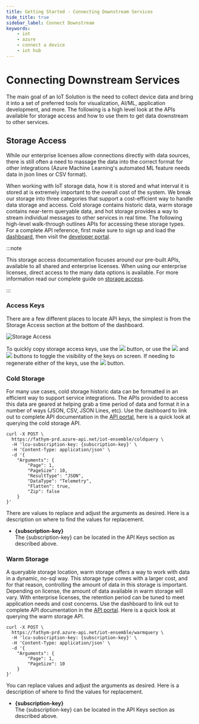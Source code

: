 ```yaml
---
title: Getting Started - Connecting Downstream Services
hide_title: true
sidebar_label: Connect Downstream
keywords:
    - iot
    - azure
    - connect a device
    - iot hub
---
```


# Connecting Downstream Services

The main goal of an IoT Solution is the need to collect device data and bring it into a set of preferred tools for visualization, AI/ML, application development, and more.  The following is a high level look at the APIs available for storage access and how to use them to get data downstream to other services.

## Storage Access

While our enterprise licenses allow connections directly with data sources, there is still often a need to massage the data into the correct format for other integrations (Azure Machine Learning's automated ML feature needs data in json lines or CSV format).  

When working with IoT storage data, how it is stored and what interval it is stored at is extremely important to the overall cost of the system.  We break our storage into three categories that support a cost-efficient way to handle data storage and access.  Cold storage contains historic data, warm storage contains near-term queryable data, and hot storage provides a way to stream individual messages to other services in real time.  The following high-level walk-through outlines APIs for accessing these storage types.  For a complete API reference, first make sure to sign up and load the [dashboard](https://www.iot-ensemble.com/dashboard), then visit the [developer portal](https://fathym-prd.portal.azure-api.net/docs/services/).

:::note

This storage access documentation focuses around our pre-built APIs, available to all shared and enterprise licenses.  When using our enterprise licenses, direct access to the many data options is available.  For more information read our complete guide on [storage access](../developers/storage-access/overview).

:::

### Access Keys

There are a few different places to locate API keys, the simplest is from the Storage Access section at the bottom of the dashboard.

![Storage Access](/img/screenshots/dashboard-storage-access.png)

To quickly copy storage access keys, use the <img src="/img/screenshots/icon-copy.png" class="text-image" /> button, or use the <img src="/img/screenshots/icon-view.png" class="text-image" /> and <img src="/img/screenshots/icon-hide.png" class="text-image" /> buttons to toggle the visibility of the keys on screen.  If needing to regenerate either of the keys, use the <img src="/img/screenshots/icon-refresh.png" class="text-image" /> button.

### Cold Storage

For many use cases, cold storage historic data can be formatted in an efficient way to support service integrations.  The APIs provided to access this data are geared at helping grab a time period of data and format it in a number of ways (JSON, CSV, JSON Lines, etc).  Use the dashboard to link out to complete API documentation in the [API portal](https://fathym-prd.portal.azure-api.net/docs/services/), here is a quick look at querying the cold storage API.

```cli
curl -X POST \
  https://fathym-prd.azure-api.net/iot-ensemble/coldquery \
  -H 'lcu-subscription-key: {subscription-key}' \
  -H 'Content-Type: application/json' \
  -d '{
    "Arguments": {
        "Page": 1,
        "PageSize": 10,
        "ResultType": "JSON",
        "DataType": "Telemetry",
        "Flatten": true,
        "Zip": false
    }
}'
```

There are values to replace and adjust the arguments as desired.  Here is a description on where to find the values for replacement.

- **{subscription-key}**<br />
The {subscription-key} can be located in the API Keys section as described above.

### Warm Storage

A queryable storage location, warm storage offers a way to work with data in a dynamic, no-sql way.  This storage type comes with a larger cost, and for that reason, controlling the amount of data in this storage is important.  Depending on license, the amount of data available in warm storage will vary.  With enterprise licenses, the retention period can be tuned to meet application needs and cost concerns.  Use the dashboard to link out to complete API documentation in the [API portal](https://fathym-prd.portal.azure-api.net/docs/services/). Here is a quick look at querying the warm storage API.

```cli
curl -X POST \
  https://fathym-prd.azure-api.net/iot-ensemble/warmquery \
  -H 'lcu-subscription-key: {subscription-key}' \
  -H 'Content-Type: application/json' \
  -d '{
    "Arguments": {
        "Page": 1,
        "PageSize": 10
    }
}'
```

You can replace values and adjust the arguments as desired.  Here is a description of where to find the values for replacement.

- **{subscription-key}**<br />
The {subscription-key} can be located in the API Keys section as described above.

<!-- 
### Hot Storage

#### Webhooks

## Example Connections

The purpose of the storage access APIs is to provide a secure way to access data for visualizations, AI/ML, application development and more.  Using the provided APIs, many different types of integrations are possible.  For a complete look, read the [storage access guide](../developers/storage-access/overview) or dive right into [the examples](../developers/storage-access/examples/overview).
 -->